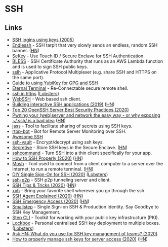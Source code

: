 # SSH

## Links

- [SSH logins using keys (2005)](http://alblue.bandlem.com/2005/08/howto-ssh-logins-using-keys.html)
- [Endlessh](https://github.com/skeeto/endlessh) - SSH tarpit that very slowly sends an endless, random SSH banner. ([HN](https://news.ycombinator.com/item?id=24491453))
- [SeKey](https://github.com/sekey/sekey) - Use Touch ID / Secure Enclave for SSH Authentication.
- [BLESS](https://github.com/Netflix/bless) - SSH Certificate Authority that runs as an AWS Lambda function and is used to sign SSH public keys.
- [sslh](https://github.com/yrutschle/sslh) - Applicative Protocol Multiplexer (e.g. share SSH and HTTPS on the same port).
- [Guide to using YubiKey for GPG and SSH](https://github.com/drduh/YubiKey-Guide)
- [Eternal Terminal](https://github.com/MisterTea/EternalTerminal) - Re-Connectable secure remote shell.
- [ssh in https](https://flak.tedunangst.com/post/ssh-in-https) ([Lobsters](https://lobste.rs/s/xzztac/ssh_https))
- [WebSSH](https://github.com/huashengdun/webssh) - Web based ssh client.
- [Building interactive SSH applications (2019)](https://drewdevault.com/2019/09/02/Interactive-SSH-programs.html) ([HN](https://news.ycombinator.com/item?id=20857362))
- [Top 20 OpenSSH Server Best Security Practices (2020)](https://www.cyberciti.biz/tips/linux-unix-bsd-openssh-server-best-practices.html)
- [Pwning your (web)server and network the easy way - or why exposing ~/.ssh/ is a bad idea](https://0day.work/pwning-your-web-server-and-network-the-easy-way-or-why-exposing-ssh-is-a-bad-idea/) ([HN](https://news.ycombinator.com/item?id=22068070))
- [jass](https://github.com/jschauma/jass) - Tool to facilitate sharing of secrets using SSH keys.
- [rtop-bot](https://github.com/rapidloop/rtop-bot) - Bot for Remote Server Monitoring over SSH.
- [Awesome SSH](https://github.com/moul/awesome-ssh)
- [ssh-vault](https://github.com/ssh-vault/ssh-vault) - Encrypt/decrypt using ssh keys.
- [Secretive](https://github.com/maxgoedjen/secretive) - Store SSH keys in the Secure Enclave. ([HN](https://news.ycombinator.com/item?id=23664129))
- [sshcommand](https://github.com/dokku/sshcommand) - Turn SSH into a thin client specifically for your app.
- [How to SSH Properly (2020)](https://gravitational.com/blog/how-to-ssh-properly/) ([HN](https://news.ycombinator.com/item?id=22750850))
- [Mosh](https://www.jefftk.com/p/mosh) - Tool used to connect from a client computer to a server over the Internet, to run a remote terminal. ([HN](https://news.ycombinator.com/item?id=22810589))
- [DIY Single Sign-On for SSH (2020)](https://smallstep.com/blog/diy-single-sign-on-for-ssh/) ([Lobsters](https://lobste.rs/s/jrynqk/diy_single_sign_on_for_ssh))
- [ssh-p2p](https://github.com/nobonobo/ssh-p2p) - SSH p2p tunneling server and client.
- [SSH Tips & Tricks (2020)](https://smallstep.com/blog/ssh-tricks-and-tips/) ([HN](https://news.ycombinator.com/item?id=23025756))
- [xxh](https://github.com/xxh/xxh) - Bring your favorite shell wherever you go through the ssh.
- [SSH Agent Explained (2020)](https://smallstep.com/blog/ssh-agent-explained/) ([HN](https://news.ycombinator.com/item?id=23241934))
- [SSH Emergency Access (2020)](https://smallstep.com/blog/ssh-emergency-access/) ([HN](https://news.ycombinator.com/item?id=23731351))
- [Smallstep](https://smallstep.com/) - Single Sign-on SSH & Production Identity. Say Goodbye to SSH Key Management.
- [Step CLI](https://github.com/smallstep/cli) - Toolkit for working with your public key infrastructure (PKI).
- [Lockbox](https://github.com/half-cambodian-hacker-man/ssh-lockbox) - Personal centralised SSH key deployment to multiple boxes. ([Lobsters](https://lobste.rs/s/d9ziys/ssh_lockbox_personal_centralised_ssh_key))
- [Ask HN: What do you use for SSH key management of teams? (2020)](https://news.ycombinator.com/item?id=24157180)
- [How to properly manage ssh keys for server access (2020)](https://www.paepper.com/blog/posts/how-to-properly-manage-ssh-keys-for-server-access/) ([HN](https://news.ycombinator.com/item?id=24599837))
